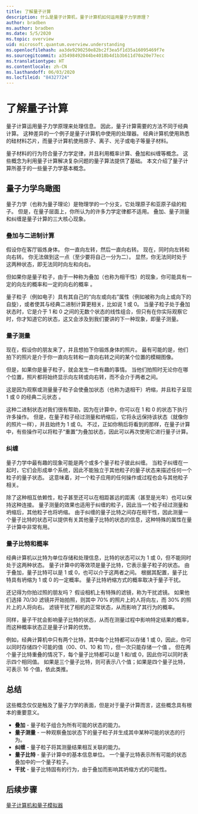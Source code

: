 ```yaml
---
title: 了解量子计算
description: 什么是量子计算机，量子计算机如何运用量子力学原理？
author: bradben
ms.author: bradben
ms.date: 5/5/2020
ms.topic: overview
uid: microsoft.quantum.overview.understanding
ms.openlocfilehash: aa3de9290250e82bc2f3ea5f1d35a16095469f7e
ms.sourcegitcommit: a35498492044be4018b4d1b3b611d70a20e77ecc
ms.translationtype: HT
ms.contentlocale: zh-CN
ms.lasthandoff: 06/03/2020
ms.locfileid: "84327724"
---
```

# <a name="understanding-quantum-computing"></a>了解量子计算

量子计算运用量子力学原理来处理信息。 因此，量子计算需要的方法不同于经典计算。  这种差异的一个例子是量子计算机中使用的处理器。  经典计算机使用熟悉的硅材料芯片，而量子计算机使用原子、离子、光子或电子等量子材料。  

量子材料的行为符合量子力学定律，并且利用概率计算、叠加和纠缠等概念。 这些概念为利用量子计算解决复杂问题的量子算法提供了基础。 本文介绍了量子计算所基于的一些量子力学基本概念。

## <a name="a-birds-eye-view-of-quantum-mechanics"></a>量子力学鸟瞰图

量子力学（也称为量子理论）是物理学的一个分支，它处理原子和亚原子级的粒子。 但是，在量子层面上，你所认为的许多力学定律都不适用。 叠加、量子测量和纠缠是量子计算的三大核心现象。  

### <a name="superposition-vs-binary-computing"></a>叠加与二进制计算

假设你在客厅锻炼身体。 你一直向左转，然后一直向右转。 现在，同时向左转和向右转。 你无法做到这一点（至少要将自己一分为二）。  显然，你无法同时处于这两种状态，即无法同时向左和向右。

但如果你是量子粒子，由于一种称为叠加（也称为相干性）的现象，你可能具有一定的向左的概率和一定的向右的概率  。

量子粒子（例如电子）具有其自己的“向左或向右”属性（例如被称为向上或向下的自旋），或者使其与经典二进制计算更相关，比如说 1 或 0。 当量子粒子处于叠加状态时，它是介于 1 和 0 之间的无数个状态的线性组合，但只有在你实际观察它时，你才知道它的状态，这又会涉及到我们要讲的下一种现象，即量子测量。

### <a name="quantum-measurement"></a>量子测量

现在，假设你的朋友来了，并且想拍下你锻炼身体的照片。 最有可能的是，他们拍下的照片是介于你一直向左转和一直向右转之间的某个位置的模糊图像。

但是，如果你是量子粒子，就会发生一件有趣的事情。 当他们拍照时无论你在哪个位置，照片都将始终显示向左转或向右转，而不会介于两者之间。

这是因为观察或测量量子粒子会使叠加状态（也称为退相干）坍缩，并且粒子呈现 1 或 0 的经典二元状态 。

这种二进制状态对我们很有帮助，因为在计算中，你可以在 1 和 0 的状态下执行许多操作。 但是，在量子粒子经过测量和坍缩后，它将永远保持该状态（就像你的照片一样），并且始终为 1 或 0。 不过，正如你稍后将看到的那样，在量子计算中，有些操作可以将粒子“重置”为叠加状态，因此可以再次使用它进行量子计算。

### <a name="entanglement"></a>纠缠

量子力学中最有趣的现象可能是两个或多个量子粒子彼此纠缠。 当粒子纠缠在一起时，它们会形成单个系统，因此不能独立于其他粒子的量子状态来描述任何一个粒子的量子状态。 这意味着，对一个粒子应用的任何操作或过程也会与其他粒子相关。

除了这种相互依赖性，粒子甚至还可以在相距甚远的距离（甚至是光年）也可以保持这种连接。 量子测量的效果也适用于纠缠的粒子，因此当一个粒子经过测量和坍缩后，其他粒子也将坍缩。 由于纠缠的量子比特之间存在相干性，因此测量一个量子比特的状态可以提供有关其他量子比特的状态的信息，这种特殊的属性在量子计算中非常有用。

### <a name="qubits-and-probability"></a>量子比特和概率

经典计算机以比特为单位存储和处理信息，比特的状态可以为 1 或 0，但不能同时处于这两种状态。 量子计算中的等效项是量子比特，它表示量子粒子的状态。 由于叠加，量子比特可以是 1 或 0，也可以介于这两者之间。 根据其配置，量子比特具有坍缩为 1 或 0 的一定概率。 量子比特坍缩方式的概率取决于量子干扰。 

还记得为你拍过照的朋友吗？ 假设相机上有特殊的滤镜，称为干扰滤镜。 如果他们选择 70/30 滤镜并开始拍照，则其中 70% 的照片上的人将向左，而 30% 的照片上的人将向右。 滤镜干扰了相机的正常状态，从而影响了其行为的概率。

同样，量子干扰会影响量子比特的状态，从而在测量过程中影响特定结果的概率，而这种概率状态正是量子计算的优势。

例如，经典计算机中只有两个比特，其中每个比特都可以存储 1 或 0，因此，你可以同时存储四个可能的值（00、01、10 和 11），但一次只能存储一个值   。 但在两个量子比特重叠的情况下，每个量子比特都可以是 1 和/或 0，因此你可以同时表示四个相同值。 如果是三个量子比特，则可表示八个值；如果是四个量子比特，可表示 16 个值，依此类推。

## <a name="summary"></a>总结

这些概念仅仅是触及了量子力学的表面，但是对于量子计算而言，这些概念具有根本的重要意义。

- **叠加** - 量子粒子组合为所有可能的状态的能力。
- **量子测量** - 一种观察叠加状态下的量子粒子并生成其中某种可能的状态的行为。
- **纠缠** - 量子粒子将其测量结果相互关联的能力。
- **量子比特** - 量子计算中的基本信息单位。 一个量子比特表示所有可能的状态叠加中的一个量子粒子。
- **干扰** - 量子比特固有的行为，由于叠加而影响其坍缩方式的可能性。

## <a name="next-steps"></a>后续步骤

[量子计算机和量子模拟器](xref:microsoft.quantum.overview.simulators)
